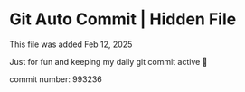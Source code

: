 # Git Auto Commit | Hidden File

This file was added Feb 12, 2025

Just for fun and keeping my daily git commit active 🤪

commit number: 993236
